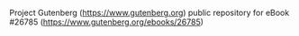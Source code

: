 Project Gutenberg (https://www.gutenberg.org) public repository for eBook #26785 (https://www.gutenberg.org/ebooks/26785)
